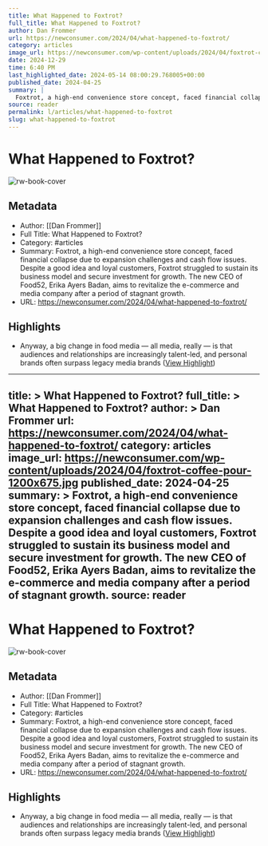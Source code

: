 ```yaml
---
title: What Happened to Foxtrot?
full_title: What Happened to Foxtrot?
author: Dan Frommer
url: https://newconsumer.com/2024/04/what-happened-to-foxtrot/
category: articles
image_url: https://newconsumer.com/wp-content/uploads/2024/04/foxtrot-coffee-pour-1200x675.jpg
date: 2024-12-29
time: 6:40 PM
last_highlighted_date: 2024-05-14 08:00:29.768005+00:00
published_date: 2024-04-25
summary: |
  Foxtrot, a high-end convenience store concept, faced financial collapse due to expansion challenges and cash flow issues. Despite a good idea and loyal customers, Foxtrot struggled to sustain its business model and secure investment for growth. The new CEO of Food52, Erika Ayers Badan, aims to revitalize the e-commerce and media company after a period of stagnant growth.
source: reader
permalink: l/articles/what-happened-to-foxtrot
slug: what-happened-to-foxtrot
---
```

# What Happened to Foxtrot?

![rw-book-cover](https://newconsumer.com/wp-content/uploads/2024/04/foxtrot-coffee-pour-1200x675.jpg)

## Metadata
- Author: [[Dan Frommer]]
- Full Title: What Happened to Foxtrot?
- Category: #articles
- Summary: Foxtrot, a high-end convenience store concept, faced financial collapse due to expansion challenges and cash flow issues. Despite a good idea and loyal customers, Foxtrot struggled to sustain its business model and secure investment for growth. The new CEO of Food52, Erika Ayers Badan, aims to revitalize the e-commerce and media company after a period of stagnant growth.
- URL: https://newconsumer.com/2024/04/what-happened-to-foxtrot/

## Highlights
- Anyway, a big change in food media — all media, really — is that audiences and relationships are increasingly talent-led, and personal brands often surpass legacy media brands ([View Highlight](https://read.readwise.io/read/01hxv1w0mt3eag092ppt243e29))


---
title: >
  What Happened to Foxtrot?
full_title: >
  What Happened to Foxtrot?
author: >
  Dan Frommer
url: https://newconsumer.com/2024/04/what-happened-to-foxtrot/
category: articles
image_url: https://newconsumer.com/wp-content/uploads/2024/04/foxtrot-coffee-pour-1200x675.jpg
published_date: 2024-04-25
summary: >
  Foxtrot, a high-end convenience store concept, faced financial collapse due to expansion challenges and cash flow issues. Despite a good idea and loyal customers, Foxtrot struggled to sustain its business model and secure investment for growth. The new CEO of Food52, Erika Ayers Badan, aims to revitalize the e-commerce and media company after a period of stagnant growth.
source: reader
---
# What Happened to Foxtrot?

![rw-book-cover](https://newconsumer.com/wp-content/uploads/2024/04/foxtrot-coffee-pour-1200x675.jpg)

## Metadata
- Author: [[Dan Frommer]]
- Full Title: What Happened to Foxtrot?
- Category: #articles
- Summary: Foxtrot, a high-end convenience store concept, faced financial collapse due to expansion challenges and cash flow issues. Despite a good idea and loyal customers, Foxtrot struggled to sustain its business model and secure investment for growth. The new CEO of Food52, Erika Ayers Badan, aims to revitalize the e-commerce and media company after a period of stagnant growth.
- URL: https://newconsumer.com/2024/04/what-happened-to-foxtrot/

## Highlights
- Anyway, a big change in food media — all media, really — is that audiences and relationships are increasingly talent-led, and personal brands often surpass legacy media brands ([View Highlight](https://read.readwise.io/read/01hxv1w0mt3eag092ppt243e29))


